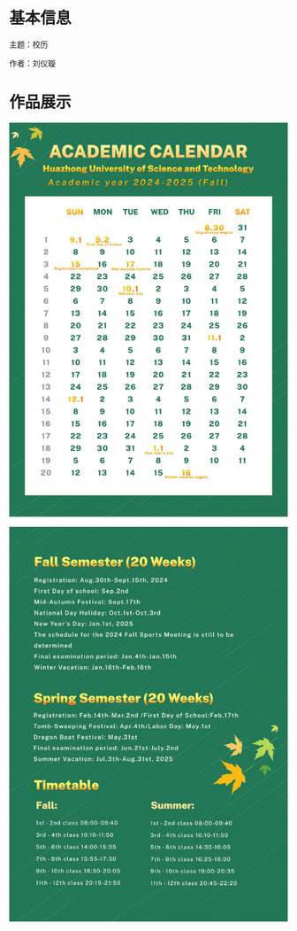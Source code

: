 # 基本信息

主题：校历

作者：刘仪璇

# 作品展示

<p align='center'>
<img src='../images/校历1-刘仪璇.png'>
</p>
<p align='center'>
<img src='../images/校历2-刘仪璇.png'>
</p>
